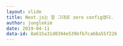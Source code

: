 ```yaml
---
layout: slide
title: Next.js는 말 그대로 zero config였다.
author: junglekim
date: 2019-04-11
data-id: 8a615a31d0394e539bfb7ca68a55f226
---
```

